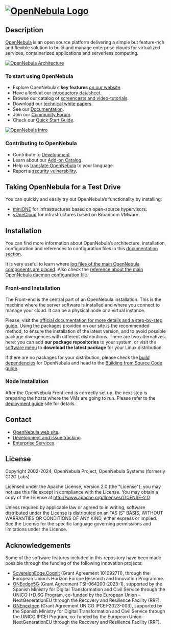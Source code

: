 # [![OpenNebula Logo](https://opennebula.io/wp-content/uploads/2019/04/img-logo-blue.svg)](https://opennebula.io/)

## Description

[OpenNebula](http://opennebula.io) is an open source platform delivering a simple but feature-rich and flexible solution to build and manage enterprise clouds for virtualized services, containerized applications and serverless computing.

[![OpenNebula Architecture](https://opennebula.io/wp-content/uploads/2024/07/03_new_Key-Features.png)](https://opennebula.io/discover/)

### To start using OpenNebula

- Explore OpenNebula’s **key features** [on our website](https://opennebula.io/discover).
- Have a look at our [introductory datasheet](https://support.opennebula.pro/hc/en-us/articles/360036935791-OpenNebula-Key-Features-Datasheet).
- Browse our catalog of [screencasts and video-tutorials](https://opennebula.io/screencasts/).
- Download our [technical white papers](https://opennebula.io/docs-whitepapers/).
- See our [Documentation](https://docs.opennebula.io).
- Join our [Community Forum](https://forum.opennebula.io).
- Check our [Quick Start Guide](https://docs.opennebula.io/stable/quick_start/index.html).

[![OpenNebula Intro](https://opennebula.io/wp-content/uploads/2020/08/Intro_Screencast_small.png)](https://opennebula.io/screencast-overview/)

### Contributing to OpenNebula

- Contribute to [Development](https://github.com/OpenNebula/one/wiki/How-to-Contribute-to-Development).
- Learn about our [Add-on Catalog](https://github.com/OpenNebula/one/wiki/How-to-participate-in-Add_on-Development).
- Help us [translate OpenNebula](https://www.transifex.com/opennebula/one/) to your language.
- Report a [security vulnerability](https://github.com/OpenNebula/one/wiki/Vulnerability-Management-Process).

## Taking OpenNebula for a Test Drive

You can quickly and easily try out OpenNebula’s functionality by installing:

- [miniONE](https://github.com/OpenNebula/minione) for infrastructures based on open-source hypervisors.
- [vOneCloud](http://docs.opennebula.org/vonecloud) for infrastructures based on Broadcom VMware.

## Installation

You can find more information about OpenNebula’s architecture, installation, configuration and references to configuration files in this [documentation section](https://docs.opennebula.io/stable/deployment/index.html).

It is very useful to learn where [log files of the main OpenNebula components are placed](http://docs.opennebula.io/5.12/deployment/references/log_debug.html). Also check the [reference about the main OpenNebula daemon configuration file](https://docs.opennebula.io/stable/installation_and_configuration/opennebula_services/oned.html).

### Front-end Installation

The Front-end is the central part of an OpenNebula installation. This is the machine where the server software is installed and where you connect to manage your cloud. It can be a physical node or a virtual instance.

Please, visit the [official documentation for more details and a step-by-step guide](https://docs.opennebula.io/stable/installation_and_configuration/frontend_installation/overview.html). Using the packages provided on our site is the recommended method, to ensure the installation of the latest version, and to avoid possible package divergences with different distributions. There are two alternatives here: you can add **our package repositories** to your system, or visit the [software menu](http://opennebula.io/use) to **download the latest package** for your Linux distribution.

If there are no packages for your distribution, please check the [build dependencies](https://docs.opennebula.io/stable/integration_and_development/references/build_deps.html) for OpenNebula and head to the [Building from Source Code guide](https://docs.opennebula.io/stable/integration_and_development/references/compile.html).

### Node Installation

After the OpenNebula Front-end is correctly set up, the next step is preparing the hosts where the VMs are going to run. Please refer to the [deployment guide](https://docs.opennebula.io/stable/open_cluster_deployment/index.html) site for details.

## Contact

- [OpenNebula web site](https://opennebula.io).
- [Development and issue tracking](https://github.com/OpenNebula/one/issues).
- [Enterprise Services](https://opennebula.io/enterprise).

## License

Copyright 2002-2024, OpenNebula Project, OpenNebula Systems (formerly C12G Labs)

Licensed under the Apache License, Version 2.0 (the "License"); you may not use this file except in compliance with the License. You may obtain a copy of the License at http://www.apache.org/licenses/LICENSE-2.0

Unless required by applicable law or agreed to in writing, software distributed under the License is distributed on an "AS IS" BASIS, WITHOUT WARRANTIES OR CONDITIONS OF ANY KIND, either express or implied. See the License for the specific language governing permissions and limitations under the License.

## Acknowledgements

Some of the software features included in this repository have been made possible through the funding of the following innovation projects:

- [SovereignEdge.Cognit](https://cognit.sovereignedge.eu/) (Grant Agreement 101092711), through the European Union’s Horizon Europe Research and Innovation Programme.
- [ONEedge5G](https://opennebula.io/innovation/oneedge5g/) (Grant Agreement TSI-064200-2023-1), supported by the Spanish Ministry for Digital Transformation and Civil Service through the UNICO I+D 6G Program, co-funded by the European Union – NextGenerationEU through the Recovery and Resilience Facility (RRF).
- [ONEnextgen](http://onenextgen.eu/) (Grant Agreement UNICO IPCEI-2023-003), supported by the Spanish Ministry for Digital Transformation and Civil Service through the UNICO IPCEI Program, co-funded by the European Union – NextGenerationEU through the Recovery and Resilience Facility (RRF).
